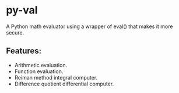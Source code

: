 # py-val
A Python math evaluator using a wrapper of eval() that makes it more secure.
## Features:
- Arithmetic evaluation.
- Function evaluation.
- Reiman method integral computer.
- Difference quotient differential computer.
